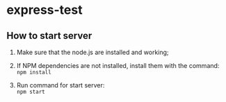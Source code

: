 # express-test

## How to start server  

1. Make sure that the node.js are installed and working;  

2. If NPM dependencies are not installed, install them with the command:  
`npm install`  

3. Run command for start server:  
`npm start`  
